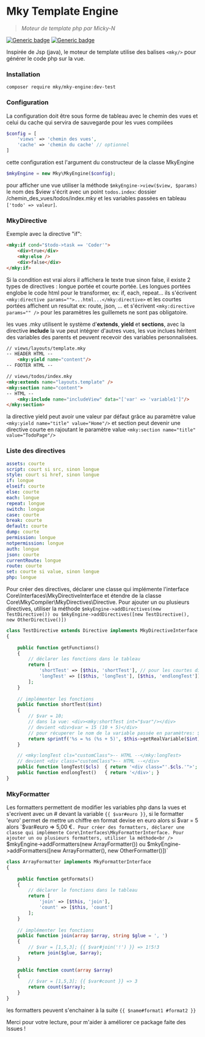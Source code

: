 # Mky Template Engine  
  
> *Moteur de template php par Micky-N* 

[![Generic badge](https://img.shields.io/badge/mky-test-orange.svg)](https://shields.io/) [![Generic badge](https://img.shields.io/badge/test-10%20passed-green.svg)](https://shields.io/)

Inspirée de Jsp (java), le moteur de template utilise des balises `<mky/>` pour générer le code php sur la vue.

### Installation

`composer require mky/mky-engine:dev-test`

### Configuration

La configuration doit être sous forme de tableau avec le chemin des vues et celui du cache qui servira de sauvegarde pour les vues compilées
```php
$config = [
    'views' => 'chemin des vues',
    'cache' => 'chemin du cache' // optionnel
]
```
cette configuration est l'argument du constructeur de la classe MkyEngine
```php
$mkyEngine = new Mky\MkyEngine($config);
```
pour afficher une vue utiliser la méthode `$mkyEngine->view($view, $params)`
le nom des $view s'écrit avec un point `todos.index`: dossier /chemin_des_vues/todos/index.mky et les variables passées en tableau `['todo' => valeur]`.

### MkyDirective

Exemple avec la directive "if":
```html
<mky:if cond="$todo->task == 'Coder'">
    <div>true</div>
    <mky:else />
    <div>false</div>
</mky:if>
```
Si la condition est vrai alors il affichera le texte true sinon false, il existe 2 types de directives : longue portée et courte portée. Les longues portées englobe le code html pour le transformer, ex: if, each, repeat... ils s'écrivent 
`<mky:directive params="">...html...</mky:directive>` 
et les courtes portées affichent un resultat ex: route, json, ... et s'écrivent
`<mky:directive params="" />` 
pour les paramètres les guillemets ne sont pas obligatoire.

les vues .mky utilisent le système d'**extends**, **yield** et **sections**, avec la directive **include** la vue peut intégrer d'autres vues, les vue inclues héritent des variables des parents et peuvent recevoir des variables personnalisées.
```html
// views/layouts/template.mky
-- HEADER HTML --
	<mky:yield name="content"/>
-- FOOTER HTML --
```
```html
// views/todos/index.mky
<mky:extends name="layouts.template" />
<mky:section name="content">
-- HTML --
	<mky:include name="includeView" data="['var' => 'variable1']"/>
</mky:section>
```

la directive yield peut avoir une valeur par défaut grâce au paramètre value `<mky:yield name="title" value="Home"/>` et section peut devenir une directive courte en rajoutant
le paramètre value `<mky:section name="title" value="TodoPage"/>` 


### Liste des directives

```yaml
assets: courte
script: court si src, sinon longue
style: court si href, sinon longue
if: longue
elseif: courte
else: courte
each: longue
repeat: longue
switch: longue
case: courte
break: courte
default: courte
dump: courte
permission: longue
notpermission: longue
auth: longue
json: courte
currentRoute: longue
route: courte
set: courte si value, sinon longue
php: longue
```
Pour créer des directives, déclarer une classe qui implémente l'interface Core\Interfaces\MkyDirectiveInterface et étendre de la classe Core\MkyCompiler\MkyDirectives\Directive. Pour ajouter un ou plusieurs directives, utiliser la méthode 
`$mkyEngine->addDirectives(new TestDirective()) ou $mkyEngine->addDirectives([new TestDirective(), new OtherDirective()])` 
```php
class TestDirective extends Directive implements MkyDirectiveInterface  
{  
  
    public function getFunctions()  
    {  
        // déclarer les fonctions dans le tableau
        return [  
            'shortTest' => [$this, 'shortTest'], // pour les courtes directives
            'longTest' => [[$this, 'longTest'], [$this, 'endlongTest']] // pour les longues directives
        ];  
    }  
    
    // implémenter les fonctions
    public function shortTest($int)  
    {  
        // $var = 10;
	    // dans la vue: <div><mky:shortTest int="$var"/></div>
	    // devient <div>$var = 15 (10 + 5)</div>
	    // pour récuperer le nom de la variable passée en paramètres: $this->getRealVariable($int) => $var
        return sprintf('%s = %s (%s + 5)', $this->getRealVariable($int), $int + 5, $int);  
    }

    // <mky:longTest cls="customClass">-- HTML --</mky:longTest>
    // devient <div class="customClass">-- HTML --</div>
    public function longTest($cls)  { return '<div class="'.$cls.'">'; }
    public function endlongTest()   { return '</div>'; }
}
``` 

### MkyFormatter

Les formatters permettent de modifier les variables php dans la vues et s'ecrivent avec un # devant la variable 
`{{ $var#euro }}`,
si le formatter 'euro' permet de mettre un chiffre en format devise en euro alors si  $var = 5 alors `$var#euro => 5,00 €`.
Pour créer des formatters, déclarer une classe qui implémente Core\Interfaces\MkyFormatterInterface. Pour ajouter un ou plusieurs formatters, utiliser la méthode<br /> `$mkyEngine->addFormatters(new ArrayFormatter()) ou $mkyEngine->addFormatters([new ArrayFormatter(), new OtherFormatter()])` 

```php
class ArrayFormatter implements MkyFormatterInterface  
{  
  
    public function getFormats()  
    {  
        // déclarer le fonctions dans le tableau
        return [  
            'join' => [$this, 'join'],  
            'count' => [$this, 'count']  
        ];  
    }  
  
    // implémenter les fonctions
    public function join(array $array, string $glue = ', ')  
    {  
	    // $var = [1,5,3]; {{ $var#join('!') }} => 1!5!3
        return join($glue, $array);  
    }  
  
    public function count(array $array)  
    {  
        // $var = [1,5,3]; {{ $var#count }} => 3
        return count($array);  
    }  
}
```
les formatters peuvent s'enchainer à la suite `{{ $name#format1 #format2 }}`

Merci pour votre lecture, pour m'aider à améliorer ce package faite des Issues !
